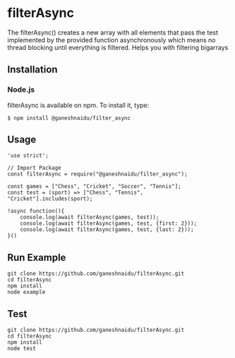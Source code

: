 # filterAsync
The filterAsync() creates a new array with all elements that pass the test implemented by the provided function asynchronously which means no thread blocking until everything is filtered. Helps you with filtering bigarrays

## Installation

### Node.js
filterAsync is available on npm. To install it, type:

``` $ npm install @ganeshnaidu/filter_async ```

## Usage

```
'use strict';

// Import Package
const filterAsync = require("@ganeshnaidu/filter_async");

const games = ["Chess", "Cricket", "Soccer", "Tennis"];
const test = (sport) => ["Chess", "Tennis", "Cricket"].includes(sport);

!async function(){
	console.log(await filterAsync(games, test));
	console.log(await filterAsync(games, test, {first: 2}));
	console.log(await filterAsync(games, test, {last: 2}));
}()

```

## Run Example

``` 
git clone https://github.com/ganeshnaidu/filterAsync.git
cd filterAsync
npm install
node example 
```

## Test


``` 
git clone https://github.com/ganeshnaidu/filterAsync.git
cd filterAsync
npm install
node test 
```
